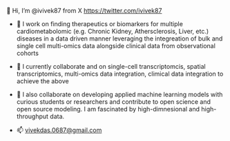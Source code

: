 👋 Hi, I’m @ivivek87 from X https://twitter.com/ivivek87 

- 👀 I work on finding therapeutics or biomarkers for multiple cardiometabolomic (e.g. Chronic Kidney, Athersclerosis, Liver, etc.) diseases in a data driven manner leveraging the integreation of bulk and single cell multi-omics data alongside clinical data from observational cohorts

- 🌱 I currently collaborate and on single-cell transcriptomcis, spatial transcriptomics, multi-omics data integration, climical data integration to achieve the above

- 💞️ I also collaborate on developing applied machine learning models with curious students or researchers and contribute to open science and open source modeling. I am fascinated by high-dimnesional and high-throughput data.

- 📫 vivekdas.0687@gmail.com
